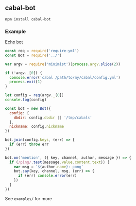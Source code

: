 ## cabal-bot

```
npm install cabal-bot
```

### Example
[Echo bot](https://github.com/cabal-club/cabal-bot/blob/master/examples/echo.js)
```js
const req = require('require-yml')
const Bot = require('../')

var argv = require('minimist')(process.argv.slice(2))

if (!argv._[0]) {
  console.error('cabal /path/to/my/cabal/config.yml')
  process.exit(1)
}

let config = req(argv._[0])
console.log(config)

const bot = new Bot({
  config: {
    dbdir: config.dbdir || '/tmp/cabals'
  },
  nickname: config.nickname
})

bot.join(config.keys, (err) => {
  if (err) throw err
})

bot.on('mention', ({ key, channel, author, message }) => {
  if (/ping/.test(message.value.content.text)) {
    var msg = `${author.name}: pong`
    bot.say(key, channel, msg, (err) => {
      if (err) console.error(err)
    })
  }
})
```
See `examples/` for more

